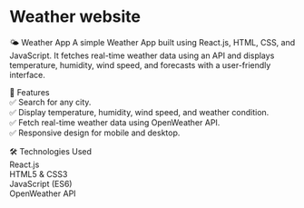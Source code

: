 # Weather website

🌤 Weather App
A simple Weather App built using React.js, HTML, CSS, and JavaScript. It fetches real-time weather data using an API and displays temperature, humidity, wind speed, and forecasts with a user-friendly interface.

🚀 Features<br>
✅ Search for any city.<br>
✅ Display temperature, humidity, wind speed, and weather condition.<br>
✅ Fetch real-time weather data using OpenWeather API.<br>
✅ Responsive design for mobile and desktop.<br>

🛠 Technologies Used<br>
React.js<br>
HTML5 & CSS3<br>
JavaScript (ES6)<br>
OpenWeather API<br>
